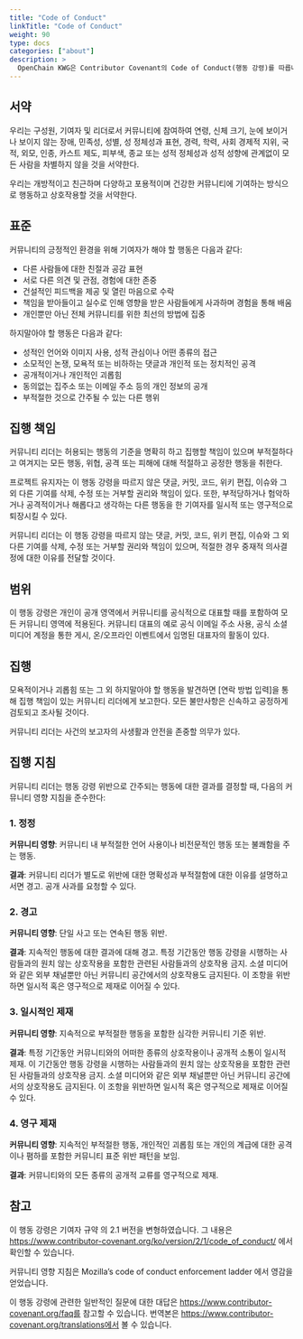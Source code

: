```yaml
---
title: "Code of Conduct"
linkTitle: "Code of Conduct"
weight: 90
type: docs
categories: ["about"]
description: >
  OpenChain KWG은 Contributor Covenant의 Code of Conduct(행동 강령)를 따릅니다.
---
```


## 서약
우리는 구성원, 기여자 및 리더로서 커뮤니티에 참여하여 연령, 신체 크기, 눈에 보이거나 보이지 않는 장애, 민족성, 성별, 성 정체성과 표현, 경력, 학력, 사회 경제적 지위, 국적, 외모, 인종, 카스트 제도, 피부색, 종교 또는 성적 정체성과 성적 성향에 관계없이 모든 사람을 차별하지 않을 것을 서약한다.

우리는 개방적이고 친근하며 다양하고 포용적이며 건강한 커뮤니티에 기여하는 방식으로 행동하고 상호작용할 것을 서약한다.

## 표준
커뮤니티의 긍정적인 환경을 위해 기여자가 해야 할 행동은 다음과 같다:

* 다른 사람들에 대한 친절과 공감 표현
* 서로 다른 의견 및 관점, 경험에 대한 존중
* 건설적인 피드백을 제공 및 열린 마음으로 수락
* 책임을 받아들이고 실수로 인해 영향을 받은 사람들에게 사과하며 경험을 통해 배움
* 개인뿐만 아닌 전체 커뮤니티를 위한 최선의 방법에 집중

하지말아야 할 행동은 다음과 같다:

* 성적인 언어와 이미지 사용, 성적 관심이나 어떤 종류의 접근
* 소모적인 논쟁, 모욕적 또는 비하하는 댓글과 개인적 또는 정치적인 공격
* 공개적이거나 개인적인 괴롭힘
* 동의없는 집주소 또는 이메일 주소 등의 개인 정보의 공개
* 부적절한 것으로 간주될 수 있는 다른 행위

## 집행 책임
커뮤니티 리더는 허용되는 행동의 기준을 명확히 하고 집행할 책임이 있으며 부적절하다고 여겨지는 모든 행동, 위협, 공격 또는 피해에 대해 적절하고 공정한 행동을 취한다.

프로젝트 유지자는 이 행동 강령을 따르지 않은 댓글, 커밋, 코드, 위키 편집, 이슈와 그 외 다른 기여를 삭제, 수정 또는 거부할 권리와 책임이 있다. 또한, 부적당하거나 험악하거나 공격적이거나 해롭다고 생각하는 다른 행동을 한 기여자를 일시적 또는 영구적으로 퇴장시킬 수 있다.

커뮤니티 리더는 이 행동 강령을 따르지 않는 댓글, 커밋, 코드, 위키 편집, 이슈와 그 외 다른 기여를 삭제, 수정 또는 거부할 권리와 책임이 있으며, 적절한 경우 중재적 의사결정에 대한 이유를 전달할 것이다.

## 범위
이 행동 강령은 개인이 공개 영역에서 커뮤니티를 공식적으로 대표할 때를 포함하여 모든 커뮤니티 영역에 적용된다. 커뮤니티 대표의 예로 공식 이메일 주소 사용, 공식 소셜 미디어 계정을 통한 게시, 온/오프라인 이벤트에서 임명된 대표자의 활동이 있다.

## 집행
모욕적이거나 괴롭힘 또는 그 외 하지말아야 할 행동을 발견하면 [연락 방법 입력]을 통해 집행 책임이 있는 커뮤니티 리더에게 보고한다. 모든 불만사항은 신속하고 공정하게 검토되고 조사될 것이다.

커뮤니티 리더는 사건의 보고자의 사생활과 안전을 존중할 의무가 있다.

## 집행 지침
커뮤니티 리더는 행동 강령 위반으로 간주되는 행동에 대한 결과를 결정할 때, 다음의 커뮤니티 영향 지침을 준수한다:

### 1. 정정

**커뮤니티 영향**: 커뮤니티 내 부적절한 언어 사용이나 비전문적인 행동 또는 불쾌함을 주는 행동.

**결과**: 커뮤니티 리더가 별도로 위반에 대한 명확성과 부적절함에 대한 이유를 설명하고 서면 경고. 공개 사과를 요청할 수 있다.

### 2. 경고
**커뮤니티 영향**: 단일 사고 또는 연속된 행동 위반.

**결과**: 지속적인 행동에 대한 결과에 대해 경고. 특정 기간동안 행동 강령을 시행하는 사람들과의 원치 않는 상호작용을 포함한 관련된 사람들과의 상호작용 금지. 소셜 미디어와 같은 외부 채널뿐만 아닌 커뮤니티 공간에서의 상호작용도 금지된다. 이 조항을 위반하면 일시적 혹은 영구적으로 제재로 이어질 수 있다.

### 3. 일시적인 제재
**커뮤니티 영향**: 지속적으로 부적절한 행동을 포함한 심각한 커뮤니티 기준 위반.

**결과**: 특정 기간동안 커뮤니티와의 어떠한 종류의 상호작용이나 공개적 소통이 일시적 제재. 이 기간동안 행동 강령을 시행하는 사람들과의 원치 않는 상호작용을 포함한 관련된 사람들과의 상호작용 금지. 소셜 미디어와 같은 외부 채널뿐만 아닌 커뮤니티 공간에서의 상호작용도 금지된다. 이 조항을 위반하면 일시적 혹은 영구적으로 제재로 이어질 수 있다.

### 4. 영구 제재
**커뮤니티 영향**: 지속적인 부적절한 행동, 개인적인 괴롭힘 또는 개인의 계급에 대한 공격이나 폄하를 포함한 커뮤니티 표준 위반 패턴을 보임.

**결과**: 커뮤니티와의 모든 종류의 공개적 교류를 영구적으로 제재.

## 참고
이 행동 강령은 기여자 규약 의 2.1 버전을 변형하였습니다. 그 내용은 https://www.contributor-covenant.org/ko/version/2/1/code_of_conduct/ 에서 확인할 수 있습니다.

커뮤니티 영향 지침은 Mozilla’s code of conduct enforcement ladder 에서 영감을 얻었습니다.

이 행동 강령에 관련한 일반적인 질문에 대한 대답은 https://www.contributor-covenant.org/faq를 참고할 수 있습니다. 번역본은 https://www.contributor-covenant.org/translations에서 볼 수 있습니다.
